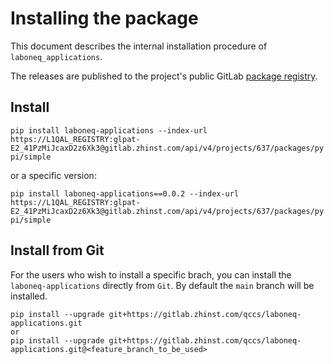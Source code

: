 # Installing the package

This document describes the internal installation procedure of `laboneq_applications`.

The releases are published to the project's public GitLab [package registry](https://gitlab.zhinst.com/qccs/laboneq-applications/-/packages).

## Install

`pip install laboneq-applications --index-url https://L1QAL_REGISTRY:glpat-E2_41PzMiJcaxD2z6Xk3@gitlab.zhinst.com/api/v4/projects/637/packages/pypi/simple`

or a specific version:

`pip install laboneq-applications==0.0.2 --index-url https://L1QAL_REGISTRY:glpat-E2_41PzMiJcaxD2z6Xk3@gitlab.zhinst.com/api/v4/projects/637/packages/pypi/simple`


## Install from Git

For the users who wish to install a specific brach, you can install the `laboneq-applications` directly from `Git`. By default the `main` branch will be installed.

```
pip install --upgrade git+https://gitlab.zhinst.com/qccs/laboneq-applications.git
or
pip install --upgrade git+https://gitlab.zhinst.com/qccs/laboneq-applications.git@<feature_branch_to_be_used>
```
